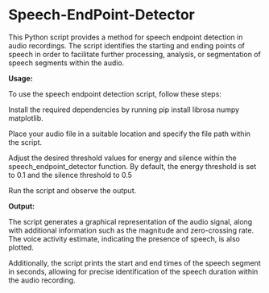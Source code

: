 # Speech-EndPoint-Detector
This Python script provides a method for speech endpoint detection in audio recordings.
The script identifies the starting and ending points of speech in order to facilitate further processing, analysis, or segmentation of speech segments within the audio.

**Usage:**

To use the speech endpoint detection script, follow these steps:

Install the required dependencies by running pip install librosa numpy matplotlib.


Place your audio file in a suitable location and specify the file path within the script.


Adjust the desired threshold values for energy and silence within the speech_endpoint_detector function. By default, the energy threshold is set to 0.1 and the silence threshold to 0.5



Run the script and observe the output.


**Output:**



The script generates a graphical representation of the audio signal, along with additional information such as the magnitude and zero-crossing rate. The voice activity estimate, indicating the presence of speech, is also plotted.



Additionally, the script prints the start and end times of the speech segment in seconds, allowing for precise identification of the speech duration within the audio recording.


